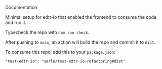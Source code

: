 Documentation

Minimal setup for edtr-io that enabled the frontend to consume the code and run it.

Typecheck the repo with `npm run check`.

After pushing to `main`, an action will build the repo and commit it to `dist`.

To consume this repo, add this to your `package.json`:

```
"test-edtr-io": "serlo/test-edtr-io-refactoring#dist"
```
